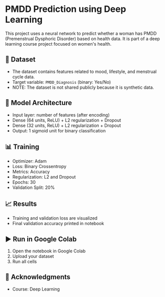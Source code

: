# PMDD Prediction using Deep Learning

This project uses a neural network to predict whether a woman has PMDD (Premenstrual Dysphoric Disorder) based on health data. It is part of a deep learning course project focused on women's health.

## 📁 Dataset

- The dataset contains features related to mood, lifestyle, and menstrual cycle data.
- Target variable: `PMDD_Diagnosis` (binary: Yes/No)
- NOTE: The dataset is not shared publicly because it is synthetic data.

## 🧠 Model Architecture

- Input layer: number of features (after encoding)
- Dense (64 units, ReLU) + L2 regularization + Dropout
- Dense (32 units, ReLU) + L2 regularization + Dropout
- Output: 1 sigmoid unit for binary classification

## 📊 Training

- Optimizer: Adam
- Loss: Binary Crossentropy
- Metrics: Accuracy
- Regularization: L2 and Dropout
- Epochs: 30
- Validation Split: 20%

## 📈 Results

- Training and validation loss are visualized
- Final validation accuracy printed in notebook

## ▶️ Run in Google Colab

1. Open the notebook in Google Colab
2. Upload your dataset
3. Run all cells

## 🙏 Acknowledgments

- Course: Deep Learning 
